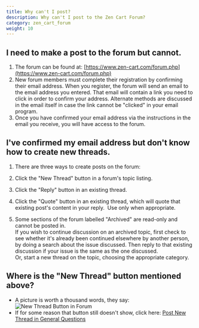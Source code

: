 ```yaml
---
title: Why can't I post? 
description: Why can't I post to the Zen Cart Forum? 
category: zen_cart_forum
weight: 10
---
```



## I need to make a post to the forum but cannot.

1.  The forum can be found at: [https://www.zen-cart.com/forum.php](https://www.zen-cart.com/forum.php)
2.  New forum members must complete their registration by confirming their email address. When you register, the forum will send an email to the email address you entered. That email will contain a link you need to click in order to confirm your address. Alternate methods are discussed in the email itself in case the link cannot be "clicked" in your email program.
3.  Once you have confirmed your email address via the instructions in the email you receive, you will have access to the forum.

## I've confirmed my email address but don't know how to create new threads.

1.  There are three ways to create posts on the forum:

1.  Click the "New Thread" button in a forum's topic listing.  

2.  Click the "Reply" button in an existing thread.
3.  Click the "Quote" button in an existing thread, which will quote that existing post's content in your reply.  Use only when appropriate.

3.  Some sections of the forum labelled "Archived" are read-only and cannot be posted in.  
    If you wish to continue discussion on an archived topic, first check to see whether it's already been continued elsewhere by another person, by doing a search about the issue discussed. Then reply to that existing discussion if your issue is the same as the one discussed.  
    Or, start a new thread on the topic, choosing the appropriate category.

## Where is the "New Thread" button mentioned above?

*   A picture is worth a thousand words, they say:  
    ![New Thread Button in Forum](https://www.zen-cart.com/info-pix/new-thread-button.jpg "New Thread Button in Forum")
*   If for some reason that button still doesn't show, click here: [Post New Thread in General Questions](https://www.zen-cart.com/newthread.php?do=newthread&f=128)

